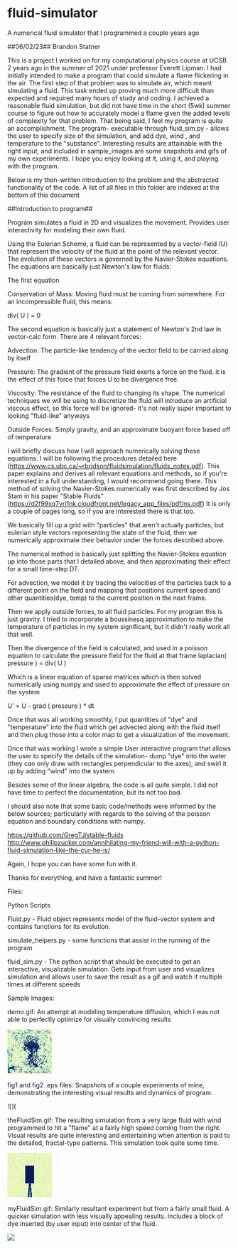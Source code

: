 # fluid-simulator
A numerical fluid simulator that I programmed a couple years ago

##06/02/23## Brandon Statner

This is a project I worked on for my computational physics course at UCSB 2 years ago in the summer of 2021 under professor Everett Lipman. I had initially intended to make a program that could simulate a flame flickering in the air. The first step of that problem was to simulate air, which meant simulating a fluid. This task ended up proving much more difficult than expected and required many hours of study and coding. I achieved a reasonable fluid simulation, but did not have time in the short (5wk) summer course to figure out how to accurately model a flame given the added levels of complexity for that problem. That being said, I feel my program is quite an accomplishment. The program- executable through fluid_sim.py - allows the user to specify size of the simulation, and add dye, wind , and temperature to the "substance". Interesting results are attainable with the right input, and included in sample_images are some snapshots and gifs of my own experiments. I hope you enjoy looking at it, using it, and playing with the program.

Below is my then-written introduction to the problem and the abstracted functionality of the code. A list of all files in this folder are indexed at the bottom of this document

##Introduction to program##

Program simulates a fluid in 2D and visualizes the movement. 
Provides user interactivity for modeling their own fluid.


Using the Eulerian Scheme, a fluid can be represented by a vector-field (U)
that represent the velocity of the fluid at the point of the
relevant vector. The evolution of these vectors is governed by the Navier-Stokes
equations. The equations are basically just Newton's law for fluids:


The first equation

Conservation of Mass: Moving fluid must be coming from somewhere. For an
incompressible fluid, this means:

div( U ) = 0


The second equation is basically just a statement of Newton's 2nd law in vector-calc form.
There are 4 relevant forces:

Advection: The particle-like tendency of the vector field to be carried along by itself

Pressure: The gradient of the pressure field exerts a force on the fluid.
it is the effect of this force that forces U to be divergence free.

Viscosity: The resistance of the fluid to changing its shape. The numerical techniques we
will be using to discretize the fluid will introduce an artificial viscous effect, so this
force will be ignored- it's not really super important to looking "fluid-like" anyways

Outside Forces: Simply gravity, and an approximate buoyant force based off of temperature


I will briefly discuss how I will approach numerically solving these equations. I will be
following the procedures detailed here (https://www.cs.ubc.ca/~rbridson/fluidsimulation/fluids_notes.pdf).
This paper explains and derives all relevant equations and methods, so if you're interested in a full
understanding, I would recommend going there. This method of solving the Navier-Stokes numerically
was first described by Jos Stam in his paper "Stable Fluids" (https://d2f99xq7vri1nk.cloudfront.net/legacy_app_files/pdf/ns.pdf)
It is only a couple of pages long, so if you are interested there is that too.


We basically fill up a grid with "particles" that aren't actually particles, but eulerian style vectors representing the state of the fluid, then we numerically approximate their behavior under the forces described above.

The numerical method is basically just splitting the Navier-Stokes equation up into those parts that I detailed above, and then approximating their effect for a small time-step DT. 

For advection, we model it by tracing the velocities of the particles back to a different point on the field and mapping that positions current speed and other quantities(dye, temp) to the current position in the next frame.

Then we apply outside forces, to all fluid particles. For my program this is just gravity. I tried to incorporate a boussinesq approximation to make the temperature of particles in my system significant, but it didn't really work all that well.

Then the divergence of the field is calculated, and used in a poisson equation to calculate the pressure field for the fluid at that frame
laplacian( pressure ) = div( U )

Which is a linear equation of sparse matrices which is then solved numerically using numpy and used to approximate the effect of pressure on the system

U' = U - grad ( pressure ) * dt

Once that was all working smoothly, I put quantities of "dye" and "temperature" into the fluid which get advected along with the fluid itself and then plug those into a color map to get a visualization of the movement.

Once that was working I wrote a simple User interactive program that allows the user to specify the details of the simulation- dump "dye" into the water (they can only draw with rectangles perpendicular to the axes), and swirl it up by adding "wind" into the system.

Besides some of the linear algebra, the code is all quite simple. I did not have time to perfect the documentation, but its not too bad.

I should also note that some basic code/methods were informed by the below sources; particularly with regards to the solving of the poisson equation and boundary conditions with numpy.

https://github.com/GregTJ/stable-fluids
http://www.philipzucker.com/annihilating-my-friend-will-with-a-python-fluid-simulation-like-the-cur-he-is/

Again, I hope you can have some fun with it.

Thanks for everything, and have a fantastic summer!


Files:

Python Scripts 

Fluid.py - Fluid object represents model of the fluid-vector system and contains functions for its evolution.

simulate_helpers.py - some functions that assist in the running of the program

fluid_sim.py - The python script that should be executed to get an interactive, visualizable simulation. Gets input from user and visualizes simulation and allows user to save the result as a gif and watch it multiple times at different speeds



Sample Images:

demo.gif: An attempt at modeling temperature diffusion, which I was not able to perfectly optimize for visually convincing results

![](https://github.com/definitelynotbs/fluid-simulator/blob/master/sample_images/demo.gif)


fig1 and fig2 .eps files: Snapshots of a couple experiments of mine, demonstrating the interesting visual results and dynamics of program.

![](

theFluidSim.gif: The resulting simulation from a very large fluid with wind programmed to hit a "flame" at a fairly high speed coming from the right. Visual results are quite interesting and entertaining when attention is paid to the detailed, fractal-type patterns. This simulation took quite some time.

![](https://github.com/definitelynotbs/fluid-simulator/blob/master/sample_images/myFluidSim.gif)


myFluidSim.gif: Similarly resultant experiment but from a fairly small fluid. A quicker simulation with less visually appealing results. Includes a block of dye inserted (by user input) into center of the fluid.

![](https://github.com/definitelynotbs/fluid-simulator/blob/master/sample_images/theFluidSim.gif)


